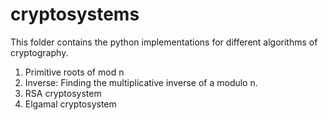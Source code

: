 # cryptosystems
This folder contains the python implementations for different algorithms of cryptography.
1. Primitive roots of mod n
2. Inverse: Finding the multiplicative inverse of a modulo n.
3. RSA cryptosystem
4. Elgamal cryptosystem
